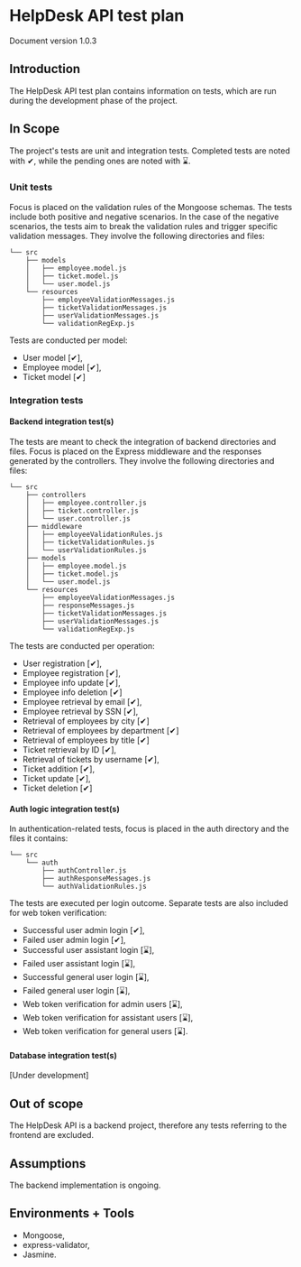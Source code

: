 # HelpDesk API test plan

Document version 1.0.3

## Introduction

The HelpDesk API test plan contains information on tests, which are run during the development phase of the project.

## In Scope

The project's tests are unit and integration tests. Completed tests are noted with ✔, while the pending ones are noted with ⌛.

### Unit tests

Focus is placed on the validation rules of the Mongoose schemas. The tests include both positive and negative scenarios. In the case of the negative scenarios, the tests aim to break the validation rules and trigger specific validation messages. They involve the following directories and files:

```text
└── src
    ├── models
    │   ├── employee.model.js
    │   ├── ticket.model.js
    │   └── user.model.js
    └── resources
        ├── employeeValidationMessages.js
        ├── ticketValidationMessages.js
        ├── userValidationMessages.js
        └── validationRegExp.js
```

Tests are conducted per model:

- User model [✔],
- Employee model [✔],
- Ticket model [✔]

### Integration tests

#### Backend integration test(s)

The tests are meant to check the integration of backend directories and files. Focus is placed on the Express middleware and the responses generated by the controllers. They involve the following directories and files:

```text
└── src
    ├── controllers
    │   ├── employee.controller.js
    │   ├── ticket.controller.js
    │   └── user.controller.js
    ├── middleware
    │   ├── employeeValidationRules.js
    │   ├── ticketValidationRules.js
    │   └── userValidationRules.js
    ├── models
    │   ├── employee.model.js
    │   ├── ticket.model.js
    │   └── user.model.js
    └── resources
        ├── employeeValidationMessages.js
        ├── responseMessages.js
        ├── ticketValidationMessages.js
        ├── userValidationMessages.js
        └── validationRegExp.js
```

The tests are conducted per operation:

- User registration [✔],
- Employee registration [✔],
- Employee info update [✔],
- Employee info deletion [✔]
- Employee retrieval by email [✔],
- Employee retrieval by SSN [✔],
- Retrieval of employees by city [✔]
- Retrieval of employees by department [✔]
- Retrieval of employees by title [✔]
- Ticket retrieval by ID [✔],
- Retrieval of tickets by username [✔],
- Ticket addition [✔],
- Ticket update [✔],
- Ticket deletion [✔]

#### Auth logic integration test(s)

In authentication-related tests, focus is placed in the auth directory and the files it contains:

```test
└── src
    └── auth
        ├── authController.js
        ├── authResponseMessages.js
        └── authValidationRules.js

```

The tests are executed per login outcome. Separate tests are also included for web token verification:

- Successful user admin login [✔],
- Failed user admin login [✔],
- Successful user assistant login [⌛],
- Failed user assistant login [⌛],
- Successful general user login [⌛],
- Failed general user login [⌛],
- Web token verification for admin users [⌛],
- Web token verification for assistant users [⌛],
- Web token verification for general users [⌛].

#### Database integration test(s)

[Under development]

## Out of scope

The HelpDesk API is a backend project, therefore any tests referring to the frontend are excluded.

## Assumptions

The backend implementation is ongoing.

## Environments + Tools

- Mongoose,
- express-validator,
- Jasmine.
